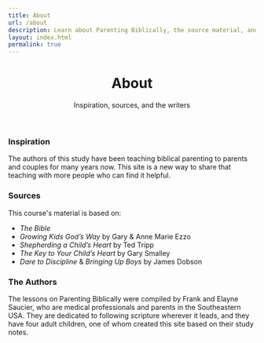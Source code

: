 ```yaml
---
title: About
url: /about
description: Learn about Parenting Biblically, the source material, and the writers.
layout: index.html
permalink: true
---
```


<header class="tac">
  <h1 class="mega">About</h1>
  <p class="attention-grabber">Inspiration, sources, and the writers</p>
</header>

### Inspiration

The authors of this study have been teaching biblical parenting to parents and couples for many years now. This site is a new way to share that teaching with more people who can find it helpful.

### Sources

This course's material is based on:

- _The Bible_
- _Growing Kids God’s Way_ by Gary & Anne Marie Ezzo
- _Shepherding a Child’s Heart_ by Ted Tripp
- _The Key to Your Child’s Heart_ by Gary Smalley
- _Dare to Discipline_ & _Bringing Up Boys_ by James Dobson

### The Authors

The lessons on Parenting Biblically were compiled by Frank and Elayne Saucier, who are medical professionals and parents in the Southeastern USA. They are dedicated to following scripture wherever it leads, and they have four adult children, one of whom created this site based on their study notes.
